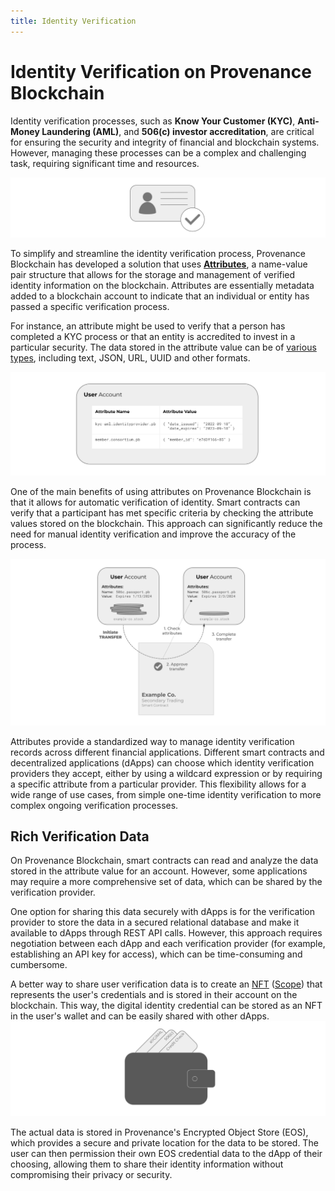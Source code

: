 ```yaml
---
title: Identity Verification
---
```


# Identity Verification on Provenance Blockchain

Identity verification processes, such as **Know Your Customer (KYC)**, **Anti-Money Laundering (AML)**, and **506\(c\) investor
accreditation**, are critical for ensuring the security and integrity of financial and blockchain systems. However,
managing these processes can be a complex and challenging task, requiring significant time and resources.

![identity verification check](/img/learn/dapps/identity-verification-check.png)

To simplify and streamline the identity verification process, Provenance Blockchain has developed a solution that uses
[**Attributes**](/docs/pb/modules/attribute-module), a name-value pair structure that allows for the storage and management of verified identity information on
the blockchain. Attributes are essentially metadata added to a blockchain account to indicate that an individual or
entity has passed a specific verification process.

For instance, an attribute might be used to verify that a person has completed a KYC process or that an entity is
accredited to invest in a particular security. The data stored in the attribute value can be of 
[various types](https://github.com/provenance-io/provenance/blob/main/proto/provenance/attribute/v1/attribute.proto#L32), including
text, JSON, URL, UUID and other formats.

![identity verification check](/img/learn/dapps/user-account-attributes.png)

One of the main benefits of using attributes on Provenance Blockchain is that it allows for automatic verification of
identity. Smart contracts can verify that a participant has met specific criteria by checking the attribute values
stored on the blockchain. This approach can significantly reduce the need for manual identity verification and improve
the accuracy of the process.

![attribute use in smart contracts](/img/learn/asset-lifecycle/marker-transfer-approval.png)

Attributes provide a standardized way to manage identity verification records across different financial applications.
Different smart contracts and decentralized applications (dApps) can choose which identity verification providers they
accept, either by using a wildcard expression or by requiring a specific attribute from a particular provider. This
flexibility allows for a wide range of use cases, from simple one-time identity verification to more complex ongoing
verification processes.

## Rich Verification Data

On Provenance Blockchain, smart contracts can read and analyze the data stored in the attribute value for an account.
However, some applications may require a more comprehensive set of data, which can be shared by the verification
provider.

One option for sharing this data securely with dApps is for the verification provider to store the data in a secured
relational database and make it available to dApps through REST API calls. However, this approach requires negotiation
between each dApp and each verification provider (for example, establishing an API key for access), which can be time-consuming and cumbersome.

A better way to share user verification data is to create an [NFT](/docs/learn/asset-lifecycle/nfts) ([Scope](/docs/pb/modules/metadata-module)) that represents the user's
credentials and is stored in their account on the blockchain. This way, the digital identity credential can be stored as
an NFT in the user's wallet and can be easily shared with other dApps.
![identity verification check](/img/learn/dapps/wallet-with-identity.png)


The actual data is stored in Provenance's Encrypted Object Store (EOS), which provides a secure and private location for
the data to be stored. The user can then permission their own EOS credential data to the dApp of their choosing,
allowing them to share their identity information without compromising their privacy or security.

